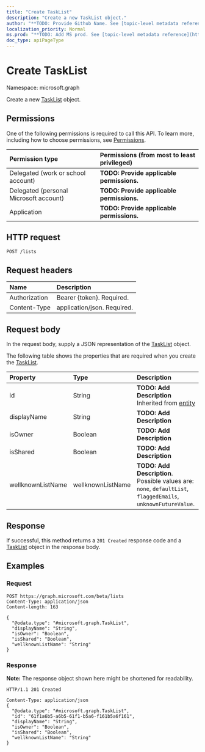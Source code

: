 ```yaml
---
title: "Create TaskList"
description: "Create a new TaskList object."
author: "**TODO: Provide Github Name. See [topic-level metadata reference](https://msgo.azurewebsites.net/add/document/guidelines/metadata.html#topic-level-metadata)**"
localization_priority: Normal
ms.prod: "**TODO: Add MS prod. See [topic-level metadata reference](https://msgo.azurewebsites.net/add/document/guidelines/metadata.html#topic-level-metadata)**"
doc_type: apiPageType
---
```


# Create TaskList
Namespace: microsoft.graph

Create a new [TaskList](../resources/tasklist.md) object.

## Permissions
One of the following permissions is required to call this API. To learn more, including how to choose permissions, see [Permissions](/graph/permissions-reference).

|Permission type|Permissions (from most to least privileged)|
|:---|:---|
|Delegated (work or school account)|**TODO: Provide applicable permissions.**|
|Delegated (personal Microsoft account)|**TODO: Provide applicable permissions.**|
|Application|**TODO: Provide applicable permissions.**|

## HTTP request

<!-- {
  "blockType": "ignored"
}
-->
``` http
POST /lists
```

## Request headers
|Name|Description|
|:---|:---|
|Authorization|Bearer {token}. Required.|
|Content-Type|application/json. Required.|

## Request body
In the request body, supply a JSON representation of the [TaskList](../resources/tasklist.md) object.

The following table shows the properties that are required when you create the [TaskList](../resources/tasklist.md).

|Property|Type|Description|
|:---|:---|:---|
|id|String|**TODO: Add Description** Inherited from [entity](../resources/entity.md)|
|displayName|String|**TODO: Add Description**|
|isOwner|Boolean|**TODO: Add Description**|
|isShared|Boolean|**TODO: Add Description**|
|wellknownListName|wellknownListName|**TODO: Add Description**. Possible values are: `none`, `defaultList`, `flaggedEmails`, `unknownFutureValue`.|



## Response

If successful, this method returns a `201 Created` response code and a [TaskList](../resources/tasklist.md) object in the response body.

## Examples

### Request
<!-- {
  "blockType": "request",
  "name": "create_tasklist_from_lists"
}
-->
``` http
POST https://graph.microsoft.com/beta/lists
Content-Type: application/json
Content-length: 163

{
  "@odata.type": "#microsoft.graph.TaskList",
  "displayName": "String",
  "isOwner": "Boolean",
  "isShared": "Boolean",
  "wellknownListName": "String"
}
```


### Response
**Note:** The response object shown here might be shortened for readability.
<!-- {
  "blockType": "response",
  "truncated": true,
  "@odata.type": "microsoft.graph.TaskList"
}
-->
``` http
HTTP/1.1 201 Created

Content-Type: application/json
{
  "@odata.type": "#microsoft.graph.TaskList",
  "id": "61f1a6b5-a6b5-61f1-b5a6-f161b5a6f161",
  "displayName": "String",
  "isOwner": "Boolean",
  "isShared": "Boolean",
  "wellknownListName": "String"
}
```

